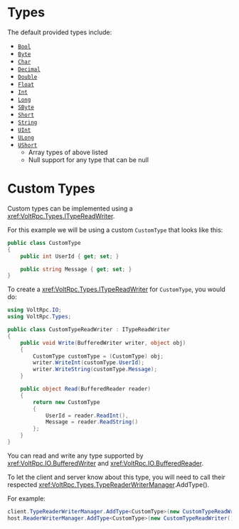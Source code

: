 # Types

The default provided types include:

- [`Bool`](xref:System.Boolean)
- [`Byte`](xref:System.Byte)
- [`Char`](xref:System.Char)
- [`Decimal`](xref:System.Decimal)
- [`Double`](xref:System.Double)
- [`Float`](xref:System.Single)
- [`Int`](xref:System.Int32)
- [`Long`](xref:System.Int64)
- [`SByte`](xref:System.SByte)
- [`Short`](xref:System.Int16)
- [`String`](xref:System.String)
- [`UInt`](xref:System.UInt32)
- [`ULong`](xref:System.UInt64)
- [`UShort`](xref:System.UInt16)
    - Array types of above listed
    - Null support for any type that can be null

# Custom Types

Custom types can be implemented using a <xref:VoltRpc.Types.ITypeReadWriter>.

For this example we will be using a custom `CustomType` that looks like this:

```csharp
public class CustomType
{
    public int UserId { get; set; }

    public string Message { get; set; }
}
```

To create a <xref:VoltRpc.Types.ITypeReadWriter> for `CustomType`, you would do:

```csharp
using VoltRpc.IO;
using VoltRpc.Types;

public class CustomTypeReadWriter : ITypeReadWriter
{
    public void Write(BufferedWriter writer, object obj)
    {
        CustomType customType = (CustomType) obj;
        writer.WriteInt(customType.UserId);
        writer.WriteString(customType.Message);
    }

    public object Read(BufferedReader reader)
    {
        return new CustomType
        {
            UserId = reader.ReadInt(),
            Message = reader.ReadString()
        };
    }
}
```

You can read and write any type supported by <xref:VoltRpc.IO.BufferedWriter> and <xref:VoltRpc.IO.BufferedReader>.

To let the client and server know about this type, you will need to call their respected <xref:VoltRpc.Types.TypeReaderWriterManager>.AddType().

For example:

```csharp
client.TypeReaderWriterManager.AddType<CustomType>(new CustomTypeReadWriter());
host.ReaderWriterManager.AddType<CustomType>(new CustomTypeReadWriter());
```